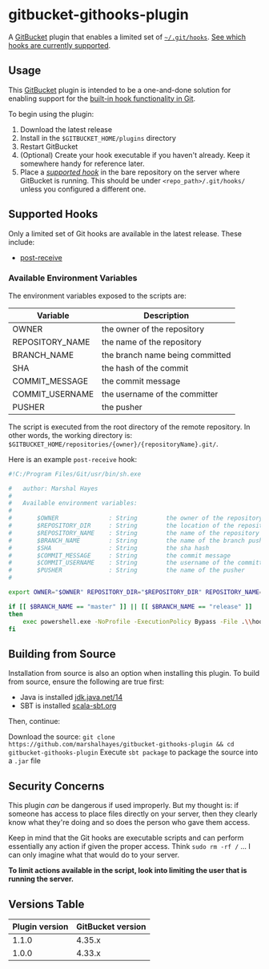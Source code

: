 # gitbucket-githooks-plugin

A [GitBucket](https://github.com/gitbucket/gitbucket) plugin that enables a limited set of [`~/.git/hooks`](https://git-scm.com/book/en/v2/Customizing-Git-Git-Hooks). [See which hooks are currently supported](#supported-hooks).

## Usage

This [GitBucket](https://github.com/gitbucket/gitbucket) plugin is intended to be a one-and-done solution for enabling support for the [built-in hook functionality in Git](https://git-scm.com/book/en/v2/Customizing-Git-Git-Hooks).

To begin using the plugin:

1. Download the latest release
2. Install in the `$GITBUCKET_HOME/plugins` directory
3. Restart GitBucket
4. (Optional) Create your hook executable if you haven't already. Keep it somewhere handy for reference later.
5. Place a *[supported hook](#supported-hooks)* in the bare repository on the server where GitBucket is running. This should be under `<repo_path>/.git/hooks/` unless you configured a different one.

<h2 id="supported-hooks">Supported Hooks</h2>

Only a limited set of Git hooks are available in the latest release. These include:

- [post-receive](https://git-scm.com/book/en/v2/Customizing-Git-Git-Hooks#_post_receive)

### Available Environment Variables

The environment variables exposed to the scripts are:

| Variable		| Description				|
| ------------- 	| ------------- 			|
| OWNER			| the owner of the repository		|
| REPOSITORY_NAME	| the name of the repository		|
| BRANCH_NAME		| the branch name being committed	|
| SHA			| the hash of the commit		|
| COMMIT_MESSAGE	| the commit message			|
| COMMIT_USERNAME	| the username of the committer		|
| PUSHER		| the pusher				|

The script is executed from the root directory of the remote repository. In other words, the working directory is: `$GITBUCKET_HOME/repositories/{owner}/{repositoryName}.git/`.

Here is an example `post-receive` hook:

```bash
#!C:/Program Files/Git/usr/bin/sh.exe

#   author: Marshal Hayes
#
#   Available environment variables:
#
#       $OWNER              : String        the owner of the repository
#       $REPOSITORY_DIR     : String        the location of the repository on the remote
#       $REPOSITORY_NAME    : String        the name of the repository
#       $BRANCH_NAME        : String        the name of the branch pushed to
#       $SHA                : String        the sha hash
#       $COMMIT_MESSAGE     : String        the commit message
#       $COMMIT_USERNAME    : String        the username of the committer
#       $PUSHER             : String        the name of the pusher
#

export OWNER="$OWNER" REPOSITORY_DIR="$REPOSITORY_DIR" REPOSITORY_NAME="$REPOSITORY_NAME" BRANCH_NAME="$BRANCH_NAME" SHA="$SHA" COMMIT_MESSAGE="$COMMIT_MESSAGE" COMMIT_USERNAME="$COMMIT_USERNAME" PUSHER="$PUSHER"

if [[ $BRANCH_NAME == "master" ]] || [[ $BRANCH_NAME == "release" ]]
then
    exec powershell.exe -NoProfile -ExecutionPolicy Bypass -File .\\hooks\\BUILD.ps1 >> .\\hooks\\output 2>&1
fi
```

## Building from Source

Installation from source is also an option when installing this plugin.
To build from source, ensure the following are true first:

- Java is installed [jdk.java.net/14](https://jdk.java.net/14/)
- SBT is installed [scala-sbt.org](https://www.scala-sbt.org/)

Then, continue:

Download the source: `git clone https://github.com/marshalhayes/gitbucket-githooks-plugin && cd gitbucket-githooks-plugin`
Execute `sbt package` to package the source into a `.jar` file

## Security Concerns

This plugin *can* be dangerous if used improperly. But my thought is: if someone has access to place files directly on your server, then they clearly know what they're doing and so does the person who gave them access.

Keep in mind that the Git hooks are executable scripts and can perform essentially any action if given the proper access. Think `sudo rm -rf /` ... I can only imagine what that would do to your server.

**To limit actions available in the script, look into limiting the user that is running the server.**

## Versions Table

Plugin version | GitBucket version
:--------------|:--------------------
1.1.0          | 4.35.x
1.0.0          | 4.33.x


